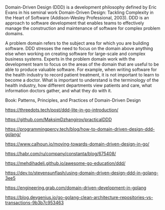 Domain-Driven Design (DDD) is a development philosophy defined by Eric Evans in his seminal work Domain-Driven Design: Tackling Complexity in the Heart of Software (Addison-Wesley Professional, 2003). DDD is an approach to software development that enables teams to effectively manage the construction and maintenance of software for complex problem domains.

A problem domain refers to the subject area for which you are building software. DDD stresses the need to focus on the domain above anything else when working on creating software for large-scale and complex business systems. Experts in the problem domain work with the development team to focus on the areas of the domain that are useful to be able to produce valuable software. For example, when writing software for the health industry to record patient treatment, it is not important to learn to become a doctor. What is important to understand is the terminology of the health industry, how different departments view patients and care, what information doctors gather, and what they do with it.



Book: Patterns, Principles, and Practices of Domain-Driven Design


https://threedots.tech/post/ddd-lite-in-go-introduction/

https://github.com/MaksimDzhangirov/practicalDDD

https://programmingpercy.tech/blog/how-to-domain-driven-design-ddd-golang/

https://www.calhoun.io/moving-towards-domain-driven-design-in-go/

https://habr.com/ru/company/constanta/blog/675408/

https://mehdihadeli.github.io/awesome-go-education/ddd/

https://dev.to/stevensunflash/using-domain-driven-design-ddd-in-golang-3ee5

https://engineering.grab.com/domain-driven-development-in-golang

https://blog.devgenius.io/go-golang-clean-architecture-repositories-vs-transactions-9b3b7c953463

